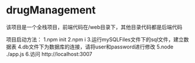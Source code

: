 # drugManagement


该项目是一个全栈项目，前端代码在/web目录下，其他目录代码都是后端代码



项目启动方法：
1.npm init
2.npm i 
3.运行mySQLFiles文件下的sql文件，建立数据表
4.db文件下为数据库的连接，请将user和password进行修改
5.node ./app.js
6.访问 http://localhost:3007
